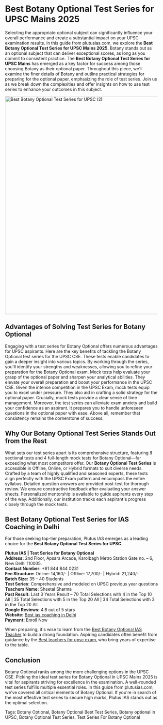 # Best Botany Optional Test Series for UPSC Mains 2025

Selecting the appropriate optional subject can significantly influence your overall performance and create a substantial impact on your UPSC examination results. In this guide from plutusias.com, we explore the **Best Botany Optional Test Series for UPSC Mains 2025**. Botany stands out as an optional subject that can deliver exceptional scores, as long as you commit to consistent practice. The **Best Botany Optional Test Series for UPSC Mains** has emerged as a key factor for success among those choosing Botany as their optional paper. Throughout this piece, we'll examine the finer details of Botany and outline practical strategies for preparing for the optional paper, emphasizing the role of test series. Join us as we break down the complexities and offer insights on how to use test series to enhance your outcomes in this subject.

<img width="1280" height="720" alt="Best Botany Optional Test Series for UPSC (2)" src="https://github.com/user-attachments/assets/d981f9ae-864d-4628-a977-0d20148d8c1e" />


## Advantages of Solving Test Series for Botany Optional

Engaging with a test series for Botany Optional offers numerous advantages for UPSC aspirants. Here are the key benefits of tackling the Botany Optional test series for the UPSC CSE. These tests enable candidates to gain a deeper insight into various topics. By working through the series, you'll identify your strengths and weaknesses, allowing you to refine your preparation for the Botany Optional exam. Mock tests help evaluate your grasp of the optional paper and sharpen your analytical abilities. They elevate your overall preparation and boost your performance in the UPSC CSE. Given the intense competition in the UPSC Exam, mock tests equip you to excel under pressure. They also aid in crafting a solid strategy for the optional paper. Crucially, mock tests provide a clear sense of time management. Moreover, the test series can alleviate exam anxiety and build your confidence as an aspirant. It prepares you to handle unforeseen questions in the optional paper with ease. Above all, remember that consistency remains the cornerstone of success.

## Why Our Botany Optional Test Series Stands Out from the Rest

What sets our test series apart is its comprehensive structure, featuring 8 sectional tests and 4 full-length mock tests for Botany Optional—far exceeding what most competitors offer. Our **Botany Optional Test Series** is accessible in Offline, Online, or Hybrid formats to suit diverse needs. Crafted by a team of highly qualified and seasoned experts, these tests align perfectly with the UPSC Exam pattern and encompass the entire syllabus. Detailed question answers are provided post-test for thorough review. We ensure constructive feedback after evaluating your answer sheets. Personalized mentorship is available to guide aspirants every step of the way. Additionally, our institution tracks each aspirant's progress closely through the mock tests.

## Best Botany Optional Test Series for IAS Coaching in Delhi

For those seeking top-tier preparation, Plutus IAS emerges as a leading choice for the **Best Botany Optional Test Series for UPSC**. 

**Plutus IAS | Test Series for Botany Optional**  
**Address:** 2nd Floor, Apsara Arcade, Karolbagh Metro Station Gate no. – 6, New Delhi 110005.  
**Contact Number:** +91 844 844 0231  
**Fee Structure:** Online: 14,160/- | Offline: 17,700/- | Hybrid: 21,240/-  
**Batch Size:** 35 – 40 Students  
**Test Series:** Comprehensive and modeled on UPSC previous year questions  
**Teachers Name:** Sheetal Sharma  
**Past Result:** Last 3 Years Result – 70 Total Selections with 4 in the Top 10 All | 35 Total Selections with 5 in the Top 20 All | 34 Total Selections with 3 in the Top 20 All  
**Google Reviews:** 4.8 out of 5 stars  
**Website:** [Best ias coaching in Delhi](https://plutusias.com/)  
**Payment:** Enroll Now  

When preparing, it's wise to learn from the [Best Botany Optional IAS Teacher](https://blog.oureducation.in/best-teacher-for-botany-optional-for-upsc-exam/) to build a strong foundation. Aspiring candidates often benefit from guidance by the [Best teachers for upsc exam](https://blog.oureducation.in/best-upsc-teachers-in-india/), who bring years of expertise to the table.

## Conclusion

Botany Optional ranks among the more challenging options in the UPSC CSE. Picking the ideal test series for Botany Optional in UPSC Mains 2025 is vital for aspirants striving for excellence in the examination. A well-rounded test series fulfills multiple essential roles. In this guide from plutusias.com, we've covered all critical elements of Botany Optional. If you're in search of the most effective test series to secure high marks, Plutus IAS stands out as the optimal selection.

Tags: Botany Optional, Botany Optional Best Test Series, Botany optional in UPSC, Botany Optional Test Series, Test Series For Botany Optional
